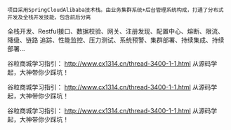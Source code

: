     项目采用SpringCloudAlibaba技术栈。由业务集群系统+后台管理系统构成，打通了分布式开发及全栈开发技能，包含前后分离
全栈开发、Restful接口、数据校验、网关、注册发现、配置中心、熔断、限流、降级、链路
追踪、性能监控、压力测试、系统预警、集群部署、持续集成、持续部署...

谷粒商城学习指引：
http://www.cx1314.cn/thread-3400-1-1.html
从源码学起，大神带你少踩坑！


谷粒商城学习指引：
http://www.cx1314.cn/thread-3400-1-1.html
从源码学起，大神带你少踩坑！


谷粒商城学习指引：
http://www.cx1314.cn/thread-3400-1-1.html
从源码学起，大神带你少踩坑！

